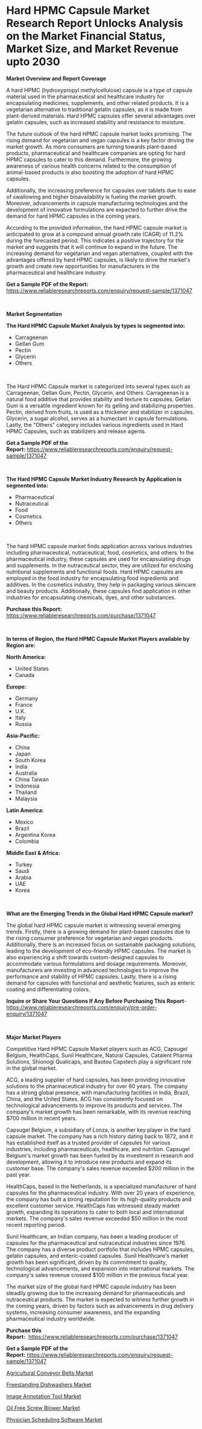 <p><h1>Hard HPMC Capsule Market Research Report Unlocks Analysis on the Market Financial Status, Market Size, and Market Revenue upto 2030</h1></p><p><strong>Market Overview and Report Coverage</strong></p>
<p><p>A hard HPMC (hydroxypropyl methylcellulose) capsule is a type of capsule material used in the pharmaceutical and healthcare industry for encapsulating medicines, supplements, and other related products. It is a vegetarian alternative to traditional gelatin capsules, as it is made from plant-derived materials. Hard HPMC capsules offer several advantages over gelatin capsules, such as increased stability and resistance to moisture.</p><p>The future outlook of the hard HPMC capsule market looks promising. The rising demand for vegetarian and vegan capsules is a key factor driving the market growth. As more consumers are turning towards plant-based products, pharmaceutical and healthcare companies are opting for hard HPMC capsules to cater to this demand. Furthermore, the growing awareness of various health concerns related to the consumption of animal-based products is also boosting the adoption of hard HPMC capsules.</p><p>Additionally, the increasing preference for capsules over tablets due to ease of swallowing and higher bioavailability is fueling the market growth. Moreover, advancements in capsule manufacturing technologies and the development of innovative formulations are expected to further drive the demand for hard HPMC capsules in the coming years.</p><p>According to the provided information, the hard HPMC capsule market is anticipated to grow at a compound annual growth rate (CAGR) of 11.2% during the forecasted period. This indicates a positive trajectory for the market and suggests that it will continue to expand in the future. The increasing demand for vegetarian and vegan alternatives, coupled with the advantages offered by hard HPMC capsules, is likely to drive the market's growth and create new opportunities for manufacturers in the pharmaceutical and healthcare industry.</p></p>
<p><strong>Get a Sample PDF of the Report:</strong> <a href="https://www.reliableresearchreports.com/enquiry/request-sample/1371047">https://www.reliableresearchreports.com/enquiry/request-sample/1371047</a></p>
<p>&nbsp;</p>
<p><strong>Market Segmentation</strong></p>
<p><strong>The Hard HPMC Capsule Market Analysis by types is segmented into:</strong></p>
<p><ul><li>Carrageenan</li><li>Gellan Gum</li><li>Pectin</li><li>Glycerin</li><li>Others</li></ul></p>
<p>&nbsp;</p>
<p><p>The Hard HPMC Capsule market is categorized into several types such as Carrageenan, Gellan Gum, Pectin, Glycerin, and Others. Carrageenan is a natural food additive that provides stability and texture to capsules. Gellan Gum is a versatile ingredient known for its gelling and stabilizing properties. Pectin, derived from fruits, is used as a thickener and stabilizer in capsules. Glycerin, a sugar alcohol, serves as a humectant in capsule formulations. Lastly, the "Others" category includes various ingredients used in Hard HPMC Capsules, such as stabilizers and release agents.</p></p>
<p><strong>Get a Sample PDF of the Report:</strong>&nbsp;<a href="https://www.reliableresearchreports.com/enquiry/request-sample/1371047">https://www.reliableresearchreports.com/enquiry/request-sample/1371047</a></p>
<p>&nbsp;</p>
<p><strong>The Hard HPMC Capsule Market Industry Research by Application is segmented into:</strong></p>
<p><ul><li>Pharmaceutical</li><li>Nutraceutical</li><li>Food</li><li>Cosmetics</li><li>Others</li></ul></p>
<p>&nbsp;</p>
<p><p>The hard HPMC capsule market finds application across various industries including pharmaceutical, nutraceutical, food, cosmetics, and others. In the pharmaceutical industry, these capsules are used for encapsulating drugs and supplements. In the nutraceutical sector, they are utilized for enclosing nutritional supplements and functional foods. Hard HPMC capsules are employed in the food industry for encapsulating food ingredients and additives. In the cosmetics industry, they help in packaging various skincare and beauty products. Additionally, these capsules find application in other industries for encapsulating chemicals, dyes, and other substances.</p></p>
<p><strong>Purchase this Report:</strong>&nbsp; <a href="https://www.reliableresearchreports.com/purchase/1371047">https://www.reliableresearchreports.com/purchase/1371047</a></p>
<p>&nbsp;</p>
<p><strong>In terms of Region, the Hard HPMC Capsule Market Players available by Region are:</strong></p>
<p>
    <p> <strong> North America: </strong>
        <ul>
            <li>United States</li>
            <li>Canada</li>
        </ul>
        </p> 
    <p> <strong> Europe: </strong>
        <ul>
            <li>Germany</li>
            <li>France</li>
            <li>U.K.</li>
            <li>Italy</li>
            <li>Russia</li>
        </ul>
        </p> 
    <p> <strong> Asia-Pacific: </strong>
        <ul>
            <li>China</li>
            <li>Japan</li>
            <li>South Korea</li>
            <li>India</li>
            <li>Australia</li>
            <li>China Taiwan</li>
            <li>Indonesia</li>
            <li>Thailand</li>
            <li>Malaysia</li>
        </ul>
        </p> 
    <p> <strong> Latin America: </strong>
        <ul>
            <li>Mexico</li>
            <li>Brazil</li>
            <li>Argentina Korea</li>
            <li>Colombia</li>
        </ul>
        </p> 
    <p> <strong> Middle East & Africa: </strong>
        <ul>
            <li>Turkey</li>
            <li>Saudi</li>
            <li>Arabia</li>
            <li>UAE</li>
            <li>Korea</li>
        </ul>
    </p>
    </p>
<p>&nbsp;</p>
<p><strong>What are the Emerging Trends in the Global Hard HPMC Capsule market?</strong></p>
<p><p>The global hard HPMC capsule market is witnessing several emerging trends. Firstly, there is a growing demand for plant-based capsules due to the rising consumer preference for vegetarian and vegan products. Additionally, there is an increased focus on sustainable packaging solutions, leading to the development of eco-friendly HPMC capsules. The market is also experiencing a shift towards custom-designed capsules to accommodate various formulations and dosage requirements. Moreover, manufacturers are investing in advanced technologies to improve the performance and stability of HPMC capsules. Lastly, there is a rising demand for capsules with functional and aesthetic features, such as enteric coating and differentiating colors.</p></p>
<p><strong>Inquire or Share Your Questions If Any Before Purchasing This Report</strong>- <a href="https://www.reliableresearchreports.com/enquiry/pre-order-enquiry/1371047">https://www.reliableresearchreports.com/enquiry/pre-order-enquiry/1371047</a></p>
<p>&nbsp;</p>
<p><strong>Major Market Players</strong></p>
<p><p>Competitive Hard HPMC Capsule Market players such as ACG, Capsugel Belgium, HealthCaps, Sunil Healthcare, Natural Capsules, Catalent Pharma Solutions, Shionogi Qualicaps, and Baotou Capstech play a significant role in the global market. </p><p>ACG, a leading supplier of hard capsules, has been providing innovative solutions to the pharmaceutical industry for over 60 years. The company has a strong global presence, with manufacturing facilities in India, Brazil, China, and the United States. ACG has consistently focused on technological advancements to improve its products and services. The company's market growth has been remarkable, with its revenue reaching $700 million in recent years.</p><p>Capsugel Belgium, a subsidiary of Lonza, is another key player in the hard capsule market. The company has a rich history dating back to 1872, and it has established itself as a trusted provider of capsules for various industries, including pharmaceuticals, healthcare, and nutrition. Capsugel Belgium's market growth has been fueled by its investment in research and development, allowing it to introduce new products and expand its customer base. The company's sales revenue exceeded $200 million in the past year.</p><p>HealthCaps, based in the Netherlands, is a specialized manufacturer of hard capsules for the pharmaceutical industry. With over 20 years of experience, the company has built a strong reputation for its high-quality products and excellent customer service. HealthCaps has witnessed steady market growth, expanding its operations to cater to both local and international markets. The company's sales revenue exceeded $50 million in the most recent reporting period.</p><p>Sunil Healthcare, an Indian company, has been a leading producer of capsules for the pharmaceutical and nutraceutical industries since 1976. The company has a diverse product portfolio that includes HPMC capsules, gelatin capsules, and enteric-coated capsules. Sunil Healthcare's market growth has been significant, driven by its commitment to quality, technological advancements, and expansion into international markets. The company's sales revenue crossed $100 million in the previous fiscal year.</p><p>The market size of the global hard HPMC capsule industry has been steadily growing due to the increasing demand for pharmaceuticals and nutraceutical products. The market is expected to witness further growth in the coming years, driven by factors such as advancements in drug delivery systems, increasing consumer awareness, and the expanding pharmaceutical industry worldwide.</p></p>
<p><strong>Purchase this Report:</strong>&nbsp;&nbsp;<a href="https://www.reliableresearchreports.com/purchase/1371047">https://www.reliableresearchreports.com/purchase/1371047</a></p>
<p></p>
<p><strong>Get a Sample PDF of the Report:</strong>&nbsp;<a href="https://www.reliableresearchreports.com/enquiry/request-sample/1371047">https://www.reliableresearchreports.com/enquiry/request-sample/1371047</a></p>
<p><p><a href="https://www.linkedin.com/pulse/agricultural-conveyor-belts-market-insights-players-forecast-egqtc/">Agricultural Conveyor Belts Market</a></p><p><a href="https://www.linkedin.com/pulse/freestanding-dishwashers-market-size-2023-2030-global-tuatc/">Freestanding Dishwashers Market</a></p><p><a href="https://medium.com/@shivay151299/image-annotation-tool-market-size-cagr-trends-2024-2030-cce12ab65484">Image Annotation Tool Market</a></p><p><a href="https://www.linkedin.com/pulse/oil-free-screw-blower-market-size-growth-forecast-from-2023-3z6hc/">Oil Free Screw Blower Market</a></p><p><a href="https://medium.com/@santoshh992151/physician-scheduling-software-market-size-cagr-trends-2024-2030-190dba58dffc">Physician Scheduling Software Market</a></p></p>